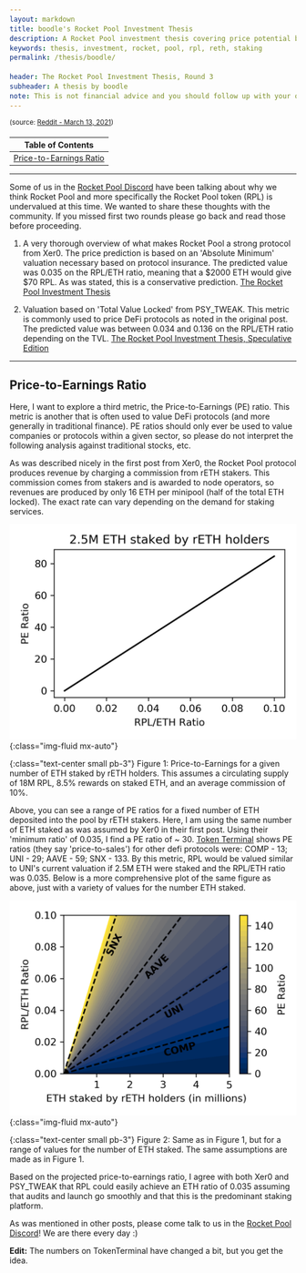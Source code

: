 ```yaml
---
layout: markdown
title: boodle's Rocket Pool Investment Thesis
description: A Rocket Pool investment thesis covering price potential based on the PE ratio.
keywords: thesis, investment, rocket, pool, rpl, reth, staking
permalink: /thesis/boodle/

header: The Rocket Pool Investment Thesis, Round 3
subheader: A thesis by boodle
note: This is not financial advice and you should follow up with your own research.
---
```



<sup>(source: [Reddit - March 13, 2021](https://www.reddit.com/r/ethfinance/comments/m4jj0i/rocketpool_investment_thesis_round_3/))</sup>


| Table of Contents |
| ----------------- |
| [Price-to-Earnings Ratio](#price-to-earnings-ratio) |

---

Some of us in the [Rocket Pool Discord]({{site.discord_invite}}) have been talking about why we think Rocket Pool and more specifically the Rocket Pool token (RPL) is undervalued at this time. We wanted to share these thoughts with the community. If you missed first two rounds please go back and read those before proceeding.

1. A very thorough overview of what makes Rocket Pool a strong protocol from Xer0. The price prediction is based on an 'Absolute Minimum' valuation necessary based on protocol insurance. The predicted value was 0.035 on the RPL/ETH ratio, meaning that a $2000 ETH would give $70 RPL. As was stated, this is a conservative prediction. [The Rocket Pool Investment Thesis](/thesis/Xer0)

1. Valuation based on 'Total Value Locked' from PSY_TWEAK. This metric is commonly used to price DeFi protocols as noted in the original post. The predicted value was between 0.034 and 0.136 on the RPL/ETH ratio depending on the TVL. [The Rocket Pool Investment Thesis, Speculative Edition](/thesis/PSY_TWEAK)

-------------------------------------------------------------------------------------------------------

## Price-to-Earnings Ratio

Here, I want to explore a third metric, the Price-to-Earnings (PE) ratio. This metric is another that is often used to value DeFi protocols (and more generally in traditional finance). PE ratios should only ever be used to value companies or protocols within a given sector, so please do not interpret the following analysis against traditional stocks, etc.

As was described nicely in the first post from Xer0, the Rocket Pool protocol produces revenue by charging a commission from rETH stakers. This commission comes from stakers and is awarded to node operators, so revenues are produced by only 16 ETH per minipool (half of the total ETH locked). The exact rate can vary depending on the demand for staking services.

![](/assets/img/thesis/pe-ratio-1.png){:class="img-fluid mx-auto"}

{:class="text-center small pb-3"}
Figure 1: Price-to-Earnings for a given number of ETH staked by rETH holders. This assumes a circulating supply of 18M RPL, 8.5% rewards on staked ETH, and an average commission of 10%.


Above, you can see a range of PE ratios for a fixed number of ETH deposited into the pool by rETH stakers. Here, I am using the same number of ETH staked as was assumed by Xer0 in their first post. Using their 'minimum ratio' of 0.035, I find a PE ratio of ~ 30. [Token Terminal](https://terminal.tokenterminal.com/dashboard/Price-to-sales) shows PE ratios (they say 'price-to-sales') for other defi protocols were: COMP - 13; UNI - 29; AAVE - 59; SNX - 133. By this metric, RPL would be valued similar to UNI's current valuation if 2.5M ETH were staked and the RPL/ETH ratio was 0.035. Below is a more comprehensive plot of the same figure as above, just with a variety of values for the number ETH staked.

![](/assets/img/thesis/pe-ratio-2.png){:class="img-fluid mx-auto"}

{:class="text-center small pb-3"}
Figure 2: Same as in Figure 1, but for a range of values for the number of ETH staked. The same assumptions are made as in Figure 1.


Based on the projected price-to-earnings ratio, I agree with both Xer0 and PSY_TWEAK that RPL could easily achieve an ETH ratio of 0.035 assuming that audits and launch go smoothly and that this is the predominant staking platform.

As was mentioned in other posts, please come talk to us in the [Rocket Pool Discord]({{site.discord_invite}})! We are there every day :)

**Edit:** The numbers on TokenTerminal have changed a bit, but you get the idea.


